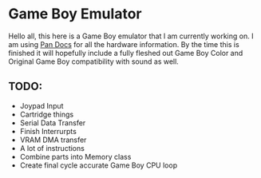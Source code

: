 # Game Boy Emulator

Hello all, this here is a Game Boy emulator that I am currently working on. I am using [Pan Docs](https://gbdev.io/pandocs/Memory_Map.html) for all the hardware information.
By the time this is finished it will hopefully include a fully fleshed out Game Boy Color and Original Game Boy compatibility with sound as well.

## TODO:
-   Joypad Input
-   Cartridge things
-   Serial Data Transfer
-   Finish Interrurpts
-   VRAM DMA transfer
-   A lot of instructions
-   Combine parts into Memory class
-   Create final cycle accurate Game Boy CPU loop